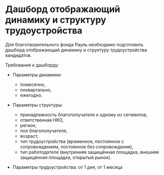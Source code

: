 # Дашборд отображающий динамику и структуру трудоустройства

Для благотворительного фонда Рауль необходимо подготовить дашборд отображающий динамику и структуру трудоустройства кандидатов.

Требования к дашборду:

- Параметры динамики:
    - помесячно,
    - поквартально,
    - ежегодно.
    
- Параметры структуры:
    - принадлежность благополучателя к одному из сегментов,
    - ответственная НКО,
    - регион,
    - пол благополучателя,
    - возраст,
    - тип трудоустройства (временное, постоянное с сопровождением, постоянное без сопровождения),
    - тип работодателя (внутренняя защищённая площадка, внешняя защищённая площадка, открытый рынок).
    
- Параметры трудоустройства: от 1 дня, от 1 месяца
